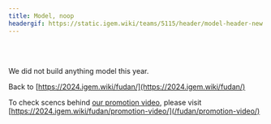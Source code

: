 ```yaml
---
title: Model, noop
headergif: https://static.igem.wiki/teams/5115/header/model-header-new.gif
---
```


<br><br>

We did not build anything model this year.

Back to [https://2024.igem.wiki/fudan/](https://2024.igem.wiki/fudan/)

To check scencs behind [our promotion video](https://video.igem.org/w/d1795b71-2707-4eeb-92ce-5b88145ef1a3), please visit [https://2024.igem.wiki/fudan/promotion-video/](/fudan/promotion-video/)